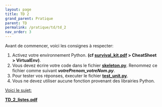 ```yaml
---
layout: page
title: TD 2
grand_parent: Pratique
parent: TD
permalink: /pratique/td/td_2
nav_order: 3
---
```


<link rel="shortcut icon" href="https://new-leaves.github.io/img/favicon/favicon.ico">

Avant de commencer, voici les consignes à respecter:


1. Activez votre environnement Python. <b>(cf <a href="/docs/survival_kit.pdf" target="_blank"> survival_kit.pdf</a> > CheatSheet > VirtualEnv)</b>.
2. Vous devez écrire votre code dans le fichier <a href="/docs/td_2/skeleton.py"> <b>skeleton.py</b></a>. Renommez ce fichier comme suivant <b>  <i>votrePrenom_votreNom.py</i></b>.
3. Pour tester vos réponses, éxecuter le fichier <a href="/docs/td_2/test_unit.py"> <b>test_unit.py</b></a>.
4. Vous ne devez utiliser aucune fonction provenant des librairies Python.

<u>Voici le sujet: </u>

<a href="/docs/td_2/TD-2-listes.pdf" target="_blank"> <b>TD_2_listes.pdf</b></a>